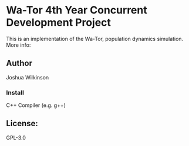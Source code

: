 # Wa-Tor 4th Year Concurrent Development Project
This is an implementation of the Wa-Tor, population dynamics simulation. More info: 
## Author
Joshua Wilkinson
### Install
C++ Compiler (e.g. g++)
## License:
GPL-3.0
